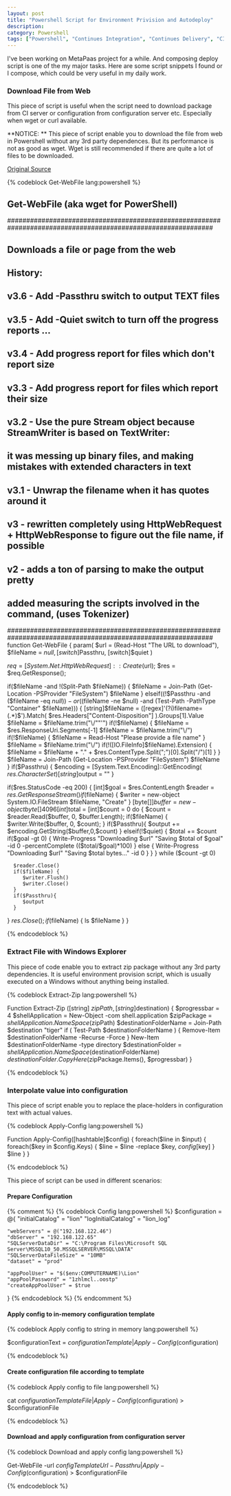 ```yaml
---
layout: post
title: "Powershell Script for Environment Privision and Autodeploy"
description:
category: Powershell 
tags: ["Powershell", "Continues Integration", "Continues Delivery", "CI", "Deploy", "Deployment", "Automation", "Script", "Remote"]
---
```


I've been working on MetaPaas project for a while. And composing deploy script is one of the my major tasks.
Here are some script snippets I found or I compose, which could be very useful in my daily work.

### Download File from Web

This piece of script is useful when the script need to download package from CI server or configuration from configuration server etc.
Especially when wget or curl available. 

**NOTICE: ** This piece of script enable you to download the file from web in Powershell without any 3rd party dependences. But its performance is not as good as wget. Wget is still recommended if there are quite a lot of files to be downloaded. 

[Original Source](http://huddledmasses.org/wget-2-for-powershell/)

{% codeblock Get-WebFile lang:powershell %}

## Get-WebFile (aka wget for PowerShell)
##############################################################################################################
## Downloads a file or page from the web
## History:
## v3.6 - Add -Passthru switch to output TEXT files 
## v3.5 - Add -Quiet switch to turn off the progress reports ...
## v3.4 - Add progress report for files which don't report size
## v3.3 - Add progress report for files which report their size
## v3.2 - Use the pure Stream object because StreamWriter is based on TextWriter:
##        it was messing up binary files, and making mistakes with extended characters in text
## v3.1 - Unwrap the filename when it has quotes around it
## v3   - rewritten completely using HttpWebRequest + HttpWebResponse to figure out the file name, if possible
## v2   - adds a ton of parsing to make the output pretty
##        added measuring the scripts involved in the command, (uses Tokenizer)
##############################################################################################################
function Get-WebFile {
   param( 
      $url = (Read-Host "The URL to download"),
      $fileName = $null,
      [switch]$Passthru,
      [switch]$quiet
   )
   
   $req = [System.Net.HttpWebRequest]::Create($url);
   $res = $req.GetResponse();
 
   if($fileName -and !(Split-Path $fileName)) {
      $fileName = Join-Path (Get-Location -PSProvider "FileSystem") $fileName
   } 
   elseif((!$Passthru -and ($fileName -eq $null)) -or (($fileName -ne $null) -and (Test-Path -PathType "Container" $fileName)))
   {
      [string]$fileName = ([regex]'(?i)filename=(.*)$').Match( $res.Headers["Content-Disposition"] ).Groups[1].Value
      $fileName = $fileName.trim("\/""'")
      if(!$fileName) {
         $fileName = $res.ResponseUri.Segments[-1]
         $fileName = $fileName.trim("\/")
         if(!$fileName) { 
            $fileName = Read-Host "Please provide a file name"
         }
         $fileName = $fileName.trim("\/")
         if(!([IO.FileInfo]$fileName).Extension) {
            $fileName = $fileName + "." + $res.ContentType.Split(";")[0].Split("/")[1]
         }
      }
      $fileName = Join-Path (Get-Location -PSProvider "FileSystem") $fileName
   }
   if($Passthru) {
      $encoding = [System.Text.Encoding]::GetEncoding( $res.CharacterSet )
      [string]$output = ""
   }
 
   if($res.StatusCode -eq 200) {
      [int]$goal = $res.ContentLength
      $reader = $res.GetResponseStream()
      if($fileName) {
         $writer = new-object System.IO.FileStream $fileName, "Create"
      }
      [byte[]]$buffer = new-object byte[] 4096
      [int]$total = [int]$count = 0
      do
      {
         $count = $reader.Read($buffer, 0, $buffer.Length);
         if($fileName) {
            $writer.Write($buffer, 0, $count);
         } 
         if($Passthru){
            $output += $encoding.GetString($buffer,0,$count)
         } elseif(!$quiet) {
            $total += $count
            if($goal -gt 0) {
               Write-Progress "Downloading $url" "Saving $total of $goal" -id 0 -percentComplete (($total/$goal)*100)
            } else {
               Write-Progress "Downloading $url" "Saving $total bytes..." -id 0
            }
         }
      } while ($count -gt 0)
      
      $reader.Close()
      if($fileName) {
         $writer.Flush()
         $writer.Close()
      }
      if($Passthru){
         $output
      }
   }
   $res.Close();
   if($fileName) {
      ls $fileName
   }
}

{% endcodeblock %}

### Extract File with Windows Explorer

This piece of code enable you to extract zip package without any 3rd party dependencies. It is useful environment provision script, which is usually executed on a Windows without anything being installed.

{% codeblock Extract-Zip lang:powershell %}

Function Extract-Zip ([string] $zipPath, [string]$destination) {
	$progressbar = 4
	$shellApplication = New-Object -com shell.application
	$zipPackage = $shellApplication.NameSpace($zipPath)
	$destinationFolderName = Join-Path $destination "tiger"
	if ( Test-Path $destinationFolderName ) {
		Remove-Item $destinationFolderName -Recurse -Force
	} 
	New-Item $destinationFolderName -type directory
	$destinationFolder = $shellApplication.NameSpace($destinationFolderName)
	$destinationFolder.CopyHere($zipPackage.Items(), $progressbar)
}

{% endcodeblock %}

### Interpolate value into configuration

This piece of script enable you to replace the place-holders in configuration text with actual values.

{% codeblock Apply-Config lang:powershell %}

Function Apply-Config([hashtable]$config) {
	foreach($line in $input) {
		foreach($key in $config.Keys) {
			$line = $line -replace $key, $config[$key]
		}
		$line
	}
}

{% endcodeblock %}

This piece of script can be used in different scenarios:

#### Prepare Configuration
{% comment %}
{% codeblock Config lang:powershell %}
$configuration = @{
	"initialCatalog" = "lion"
	"logInitialCatalog" = "lion_log"

	"webServers" = @("192.168.122.46")
	"dbServer" = "192.168.122.65"
	"SQLServerDataDir" = "C:\Program Files\Microsoft SQL Server\MSSQL10_50.MSSQLSERVER\MSSQL\DATA"
	"SQLServerDataFileSize" = "10MB"
	"dataset" = "prod"
	
	"appPoolUser" = "$($env:COMPUTERNAME)\Lion"
	"appPoolPassword" = "1zhlmcl..oostp"
	"createAppPoolUser" = $true
}
{% endcodeblock %}
{% endcomment %}
#### Apply config to in-memory configuration template

{% codeblock Apply config to string in memory lang:powershell %}

$configurationText = $configurationTemplate | Apply-Config($configuration)

{% endcodeblock %}

#### Create configuration file according to template

{% codeblock Apply config to file lang:powershell %}

cat $configurationTemplateFile | Apply-Config($configuration) > $configurationFile

{% endcodeblock %}

#### Download and apply configuration from configuration server

{% codeblock Download and apply config lang:powershell %}

Get-WebFile -url $configTemplateUrl -Passthru | Apply-Config($configuration) > $configurationFile

{% endcodeblock %}

